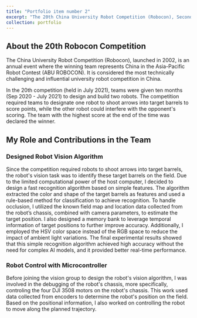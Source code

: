 ```yaml
---
title: "Portfolio item number 2"
excerpt: "The 20th China University Robot Competition (Robocon), Second Prize <br/><img src='/images/20thRobocon.png'>"
collection: portfolio
---
```

## About the 20th Robocon Competition
The China University Robot Competition (Robocon), launched in 2002, is an annual event where the winning team represents China in the Asia-Pacific Robot Contest (ABU ROBOCON). It is considered the most technically challenging and influential university robot competition in China.

In the 20th competition (held in July 2021), teams were given ten months (Sep 2020 - July 2021) to design and build two robots. The competition required teams to designate one robot to shoot arrows into target barrels to score points, while the other robot could interfere with the opponent's scoring. The team with the highest score at the end of the time was declared the winner.

## My Role and Contributions in the Team
### Designed Robot Vision Algorithm
Since the competition required robots to shoot arrows into target barrels, the robot's vision task was to identify these target barrels on the field. Due to the limited computational power of the host computer, I decided to design a fast recognition algorithm based on simple features. The algorithm extracted the color and shape of the target barrels as features and used a rule-based method for classification to achieve recognition. To handle occlusion, I utilized the known field map and location data collected from the robot’s chassis, combined with camera parameters, to estimate the target position. I also designed a memory bank to leverage temporal information of target positions to further improve accuracy. Additionally, I employed the HSV color space instead of the RGB space to reduce the impact of ambient light variations. The final experimental results showed that this simple recognition algorithm achieved high accuracy without the need for complex AI models, and it provided better real-time performance.

### Robot Control with Microcontroller
Before joining the vision group to design the robot's vision algorithm, I was involved in the debugging of the robot's chassis, more specifically, controling  the four DJI 3508 motors on the robot's chassis. This work used data collected from encoders to determine the robot's position on the field. Based on the positional information, I also worked on controlling the robot to move along the planned trajectory.



